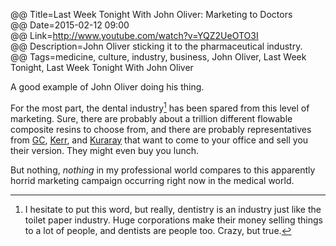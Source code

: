 @@ Title=Last Week Tonight With John Oliver: Marketing to Doctors  
@@ Date=2015-02-12 09:00  
@@ Link=http://www.youtube.com/watch?v=YQZ2UeOTO3I  
@@ Description=John Oliver sticking it to the pharmaceutical industry.  
@@ Tags=medicine, culture, industry, business, John Oliver, Last Week Tonight, Last Week Tonight With John Oliver

A good example of John Oliver doing his thing. 

For the most part, the dental industry[^di] has been spared from this level of marketing. Sure, there are probably about a trillion different flowable composite resins to choose from, and there are probably representatives from [GC][gcamerica], [Kerr][kerrdental], and [Kuraray][kuraraydental] that want to come to your office and sell you their version. They might even buy you lunch. 

But nothing, *nothing* in my professional world compares to this apparently horrid marketing campaign occurring right now in the medical world. 

[^di]: I hesitate to put this word, but really, dentistry is an industry just like the toilet paper industry. Huge corporations make their money selling things to a lot of people, and dentists are people too. Crazy, but true.

[gcamerica]: http://www.gcamerica.com/
[kerrdental]: http://www.kerrdental.com/kerrdental-composites-2
[kuraraydental]: http://kuraraydental.com/